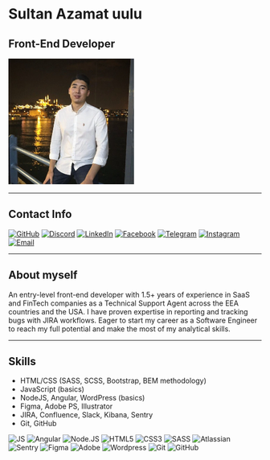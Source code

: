# Sultan Azamat uulu
## Front-End Developer
![avatar](images/avatar.png)

***

## Contact Info

[![GitHub](https://img.shields.io/badge/GitHub-black?style=for-the-badge&logo=github)](https://github.com/noreasonwhyy) [![Discord](https://img.shields.io/badge/Discord-black?style=for-the-badge&logo=discord)](https://discord.com/channels/@me/698162019844751370) [![LinkedIn](https://img.shields.io/badge/LinkedIn-black?style=for-the-badge&logo=linkedin&logoColor=blue)](https://www.linkedin.com/in/sultan-azamat/) [![Facebook](https://img.shields.io/badge/Facebook-black?style=for-the-badge&logo=Facebook)](https://www.facebook.com/sultan.azamat.uulu/) [![Telegram](https://img.shields.io/badge/Telegram-black?style=for-the-badge&logo=telegram)](https://t.me/no_reason_whyy) [![Instagram](https://img.shields.io/badge/Instagram-black?style=for-the-badge&logo=instagram)](https://www.instagram.com/no_reason_whyy/) [![Email](https://img.shields.io/badge/Email-black?style=for-the-badge&logo=gmail)](mailto:sultan.kgz.22@gmail.com)

***

## About myself
An entry-level front-end developer with 1.5+ years of experience in SaaS and FinTech companies as a Technical Support Agent across the EEA countries and the USA. I have proven expertise in reporting and tracking bugs with JIRA workflows.
Eager to start my career as a Software Engineer to reach my full potential and make the most of my analytical skills.

***

## Skills
- HTML/CSS (SASS, SCSS, Bootstrap, BEM methodology)
- JavaScript (basics)
- NodeJS, Angular, WordPress (basics)
- Figma, Adobe PS, Illustrator
- JIRA, Confluence, Slack, Kibana, Sentry
- Git, GitHub

![JS](https://img.shields.io/badge/JavaScript-black?style=for-the-badge&logo=javascript) ![Angular](https://img.shields.io/badge/Angular-black?style=for-the-badge&logo=angular&logoColor=red) ![Node.JS](https://img.shields.io/badge/node.js-black?style=for-the-badge&logo=node.js) ![HTML5](https://img.shields.io/badge/HTML-black?style=for-the-badge&logo=html5&logoColor=#E34F26) ![CSS3](https://img.shields.io/badge/CSS3-black?style=for-the-badge&logo=css3&logoColor=blue) ![SASS](https://img.shields.io/badge/SASS-black?style=for-the-badge&logo=sass&logoColor=#CC6699) ![Atlassian](https://img.shields.io/badge/Atlassian-black?style=for-the-badge&logo=atlassian&logoColor=blue) ![Sentry](https://img.shields.io/badge/Sentry-black?style=for-the-badge&logo=sentry&logoColor=#362D59) ![Figma](https://img.shields.io/badge/Figma-black?style=for-the-badge&logo=figma) ![Adobe](https://img.shields.io/badge/Adobe-black?style=for-the-badge&logo=adobe) ![Wordpress](https://img.shields.io/badge/Wordpress-black?style=for-the-badge&logo=wordpress) ![Git](https://img.shields.io/badge/Git-black?style=for-the-badge&logo=git) ![GitHub](https://img.shields.io/badge/GitHub-black?style=for-the-badge&logo=github)